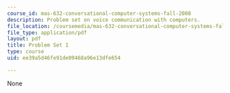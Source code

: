 ```yaml
---
course_id: mas-632-conversational-computer-systems-fall-2008
description: Problem set on voice communication with computers.
file_location: /coursemedia/mas-632-conversational-computer-systems-fall-2008/ee39a5d46fe91de09468a96e13dfe654_ps1.pdf
file_type: application/pdf
layout: pdf
title: Problem Set 1
type: course
uid: ee39a5d46fe91de09468a96e13dfe654

---
```

None